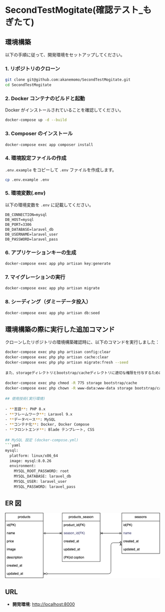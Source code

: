 # SecondTestMogitate(確認テスト\_もぎたて)

## 環境構築

以下の手順に従って、開発環境をセットアップしてください。

### 1. リポジトリのクローン

```bash
git clone git@github.com:akanemomo/SecondTestMogitate.git
cd SecondTestMogitate
```

### 2. Docker コンテナのビルドと起動

Docker がインストールされていることを確認してください。

```bash
docker-compose up -d --build
```

### 3. Composer のインストール

```bash
docker-compose exec app composer install
```

### 4. 環境設定ファイルの作成

`.env.example` をコピーして `.env` ファイルを作成します。

```bash
cp .env.example .env
```

### 5. 環境変数(.env)

以下の環境変数を `.env` に記載してください。

```dotenv
DB_CONNECTION=mysql
DB_HOST=mysql
DB_PORT=3306
DB_DATABASE=laravel_db
DB_USERNAME=laravel_user
DB_PASSWORD=laravel_pass
```

### 6. アプリケーションキーの生成

```bash
docker-compose exec app php artisan key:generate
```

### 7. マイグレーションの実行

```bash
docker-compose exec app php artisan migrate
```

### 8. シーディング（ダミーデータ投入）

```bash
docker-compose exec app php artisan db:seed
```

## 環境構築の際に実行した追加コマンド

クローンしたリポジトリの環境構築確認時に、以下のコマンドを実行しました：

````bash
docker-compose exec php php artisan config:clear
docker-compose exec php php artisan cache:clear
docker-compose exec php php artisan migrate:fresh --seed

また、storageディレクトリとbootstrap/cacheディレクトリに適切な権限を付与するために以下のコマンドを実行しました：

docker-compose exec php chmod -R 775 storage bootstrap/cache
docker-compose exec php chown -R www-data:www-data storage bootstrap/cache

## 使用技術(実行環境)

- **言語**: PHP 8.x
- **フレームワーク**: Laravel 9.x
- **データベース**: MySQL
- **コンテナ化**: Docker, Docker Compose
- **フロントエンド**: Blade テンプレート, CSS

## MySQL 設定 (docker-compose.yml)
```yaml
mysql:
  platform: linux/x86_64
  image: mysql:8.0.26
  environment:
    MYSQL_ROOT_PASSWORD: root
    MYSQL_DATABASE: laravel_db
    MYSQL_USER: laravel_user
    MYSQL_PASSWORD: laravel_pass
````

## ER 図

![ER図](src/resources/doc/er-diagram.png)

## URL

- **開発環境**: [http://localhost:8000](http://localhost:8000)
